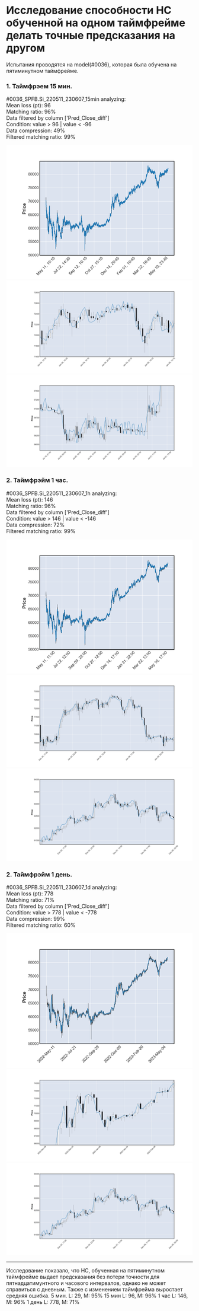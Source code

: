 # Исследование способности НС обученной на одном таймфрейме делать точные предсказания на другом
Испытания проводятся на model(#0036), которая была обучена на пятиминутном таймфрейме.

### **1. Таймфрэем 15 мин.**

#0036_SPFB.Si_220511_230607_15min analyzing:\
Mean loss (pt): 96\
Matching ratio: 96%\
Data filtered by column ['Pred_Close_diff']\
Condition: value > 96 | value < -96\
Data compression: 49%\
Filtered matching ratio: 99%

![Predictions](image/%230036_15мин.png) 
![Predictions](image/%230036_15мин-1.png) 
![Predictions](image/%230036_15мин-2.png) 

### **2. Таймфрэйм 1 час.**

#0036_SPFB.Si_220511_230607_1h analyzing:\
Mean loss (pt): 146\
Matching ratio: 96%\
Data filtered by column ['Pred_Close_diff']\
Condition: value > 146 | value < -146\
Data compression: 72%\
Filtered matching ratio: 99%

![Predictions](image/%230036_1час.png) 
![Predictions](image/%230036_1час-1.png) 
![Predictions](image/%230036_1час-2.png) 

### **2. Таймфрэйм 1 день.**

#0036_SPFB.Si_220511_230607_1d analyzing:\
Mean loss (pt): 778\
Matching ratio: 71%\
Data filtered by column ['Pred_Close_diff']\
Condition: value > 778 | value < -778\
Data compression: 99%\
Filtered matching ratio: 60%

![Predictions](image/%230036_1день.png) 
![Predictions](image/%230036_1день-1.png) 
![Predictions](image/%230036_1час-2.png)

***
Исследование показало, что НС, обученная на пятиминутном таймфрейме выдает предсказания без потери точности для пятнадцатимунтного и часового интервалов, однако не может справиться с дневным. Также с изменением таймфрейма выростает средняя ошибка.
5 мин. L: 29, M: 95%
15 мин L: 96, M: 96%
1 час L: 146, M: 96%
1 день L: 778, M: 71%